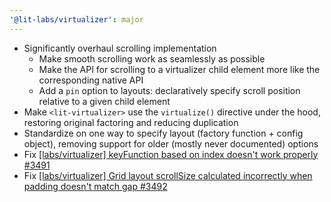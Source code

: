 ```yaml
---
'@lit-labs/virtualizer': major
---
```


- Significantly overhaul scrolling implementation
  - Make smooth scrolling work as seamlessly as possible
  - Make the API for scrolling to a virtualizer child element more like the corresponding native API
  - Add a `pin` option to layouts: declaratively specify scroll position relative to a given child element
- Make `<lit-virtualizer>` use the `virtualize()` directive under the hood, restoring original factoring and reducing duplication
- Standardize on one way to specify layout (factory function + config object), removing support for older (mostly never documented) options
- Fix [[labs/virtualizer] keyFunction based on index doesn't work properly #3491](https://github.com/lit/lit/issues/3491)
- Fix [[labs/virtualizer] Grid layout scrollSize calculated incorrectly when padding doesn't match gap #3492](https://github.com/lit/lit/issues/3492)
